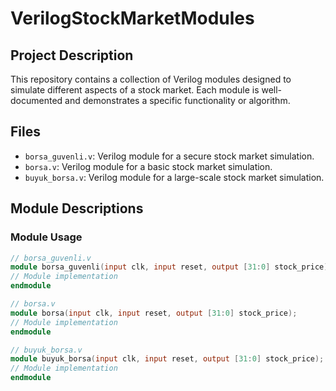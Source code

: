﻿# VerilogStockMarketModules
## Project Description
This repository contains a collection of Verilog modules designed to simulate different aspects of a stock market. Each module is well-documented and demonstrates a specific functionality or algorithm.

## Files
- `borsa_guvenli.v`: Verilog module for a secure stock market simulation.
- `borsa.v`: Verilog module for a basic stock market simulation.
- `buyuk_borsa.v`: Verilog module for a large-scale stock market simulation.

## Module Descriptions

### Module Usage
```verilog
// borsa_guvenli.v
module borsa_guvenli(input clk, input reset, output [31:0] stock_price);
// Module implementation
endmodule

// borsa.v
module borsa(input clk, input reset, output [31:0] stock_price);
// Module implementation
endmodule

// buyuk_borsa.v
module buyuk_borsa(input clk, input reset, output [31:0] stock_price);
// Module implementation
endmodule
